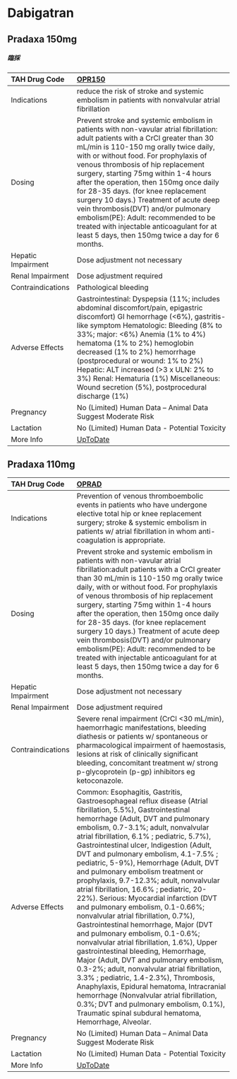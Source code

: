 # Dabigatran

## Pradaxa 150mg

##### 臨採

| TAH Drug Code      | [OPR150](https://www.tahsda.org.tw/drugs/hissearch.php?drug_code=OPR150)                                                                                                                                                                                                                                                                                                                                                                                                                                                                                                                                 |
|:-------------------|:---------------------------------------------------------------------------------------------------------------------------------------------------------------------------------------------------------------------------------------------------------------------------------------------------------------------------------------------------------------------------------------------------------------------------------------------------------------------------------------------------------------------------------------------------------------------------------------------------------|
| Indications        | reduce the risk of stroke and systemic embolism in patients with nonvalvular atrial fibrillation                                                                                                                                                                                                                                                                                                                                                                                                                                                                                                         |
| Dosing             | Prevent stroke and systemic embolism in patients with non-vavular atrial fibrillation: adult patients with a CrCl greater than 30 mL/min is 110-150 mg orally twice daily, with or without food. For prophylaxis of venous thrombosis of hip replacement surgery, starting 75mg within 1-4 hours after the operation, then 150mg once daily for 28-35 days. (for knee replacement surgery 10 days.) Treatment of acute deep vein thrombosis(DVT) and/or pulmonary embolism(PE): Adult: recommended to be treated with injectable anticoagulant for at least 5 days, then 150mg twice a day for 6 months. |
| Hepatic Impairment | Dose adjustment not necessary                                                                                                                                                                                                                                                                                                                                                                                                                                                                                                                                                                            |
| Renal Impairment   | Dose adjustment required                                                                                                                                                                                                                                                                                                                                                                                                                                                                                                                                                                                 |
| Contraindications  | Pathological bleeding                                                                                                                                                                                                                                                                                                                                                                                                                                                                                                                                                                                    |
| Adverse Effects    | Gastrointestinal: Dyspepsia (11%; includes abdominal discomfort/pain, epigastric discomfort) GI hemorrhage (<6%), gastritis-like symptom Hematologic: Bleeding (8% to 33%; major: <6%) Anemia (1% to 4%) hematoma (1% to 2%) hemoglobin decreased (1% to 2%) hemorrhage (postprocedural or wound: 1% to 2%) Hepatic: ALT increased (>3 x ULN: 2% to 3%) Renal: Hematuria (1%) Miscellaneous: Wound secretion (5%), postprocedural discharge (1%)                                                                                                                                                         |
| Pregnancy          | No (Limited) Human Data – Animal Data Suggest Moderate Risk                                                                                                                                                                                                                                                                                                                                                                                                                                                                                                                                              |
| Lactation          | No (Limited) Human Data - Potential Toxicity                                                                                                                                                                                                                                                                                                                                                                                                                                                                                                                                                             |
| More Info          | [UpToDate](https://www.uptodate.com/contents/dabigatran-drug-information)                                                                                                                                                                                                                                                                                                                                                                                                                                                                                                                                |

## Pradaxa 110mg

| TAH Drug Code      | [OPRAD](https://www.tahsda.org.tw/drugs/hissearch.php?drug_code=OPRAD)                                                                                                                                                                                                                                                                                                                                                                                                                                                                                                                                                                                                                                                                                                                                                                                                                                                                                                                                                                                                                                            |
|:-------------------|:------------------------------------------------------------------------------------------------------------------------------------------------------------------------------------------------------------------------------------------------------------------------------------------------------------------------------------------------------------------------------------------------------------------------------------------------------------------------------------------------------------------------------------------------------------------------------------------------------------------------------------------------------------------------------------------------------------------------------------------------------------------------------------------------------------------------------------------------------------------------------------------------------------------------------------------------------------------------------------------------------------------------------------------------------------------------------------------------------------------|
| Indications        | Prevention of venous thromboembolic events in patients who have undergone elective total hip or knee replacement surgery; stroke & systemic embolism in patients w/ atrial fibrillation in whom anti-coagulation is appropriate.                                                                                                                                                                                                                                                                                                                                                                                                                                                                                                                                                                                                                                                                                                                                                                                                                                                                                  |
| Dosing             | Prevent stroke and systemic embolism in patients with non-vavular atrial fibrillation:adult patients with a CrCl greater than 30 mL/min is 110-150 mg orally twice daily, with or without food. For prophylaxis of venous thrombosis of hip replacement surgery, starting 75mg within 1-4 hours after the operation, then 150mg once daily for 28-35 days. (for knee replacement surgery 10 days.) Treatment of acute deep vein thrombosis(DVT) and/or pulmonary embolism(PE): Adult: recommended to be treated with injectable anticoagulant for at least 5 days, then 150mg twice a day for 6 months.                                                                                                                                                                                                                                                                                                                                                                                                                                                                                                           |
| Hepatic Impairment | Dose adjustment not necessary                                                                                                                                                                                                                                                                                                                                                                                                                                                                                                                                                                                                                                                                                                                                                                                                                                                                                                                                                                                                                                                                                     |
| Renal Impairment   | Dose adjustment required                                                                                                                                                                                                                                                                                                                                                                                                                                                                                                                                                                                                                                                                                                                                                                                                                                                                                                                                                                                                                                                                                          |
| Contraindications  | Severe renal impairment (CrCl <30 mL/min), haemorrhagic manifestations, bleeding diathesis or patients w/ spontaneous or pharmacological impairment of haemostasis, lesions at risk of clinically significant bleeding, concomitant treatment w/ strong p-glycoprotein (p-gp) inhibitors eg ketoconazole.                                                                                                                                                                                                                                                                                                                                                                                                                                                                                                                                                                                                                                                                                                                                                                                                         |
| Adverse Effects    | Common: Esophagitis, Gastritis, Gastroesophageal reflux disease (Atrial fibrillation, 5.5%), Gastrointestinal hemorrhage (Adult, DVT and pulmonary embolism, 0.7-3.1%; adult, nonvalvular atrial fibrillation, 6.1% ; pediatric, 5.7%), Gastrointestinal ulcer, Indigestion (Adult, DVT and pulmonary embolism, 4.1-7.5% ; pediatric, 5-9%), Hemorrhage (Adult, DVT and pulmonary embolism treatment or prophylaxis, 9.7-12.3%; adult, nonvalvular atrial fibrillation, 16.6% ; pediatric, 20-22%). Serious: Myocardial infarction (DVT and pulmonary embolism, 0.1-0.66%; nonvalvular atrial fibrillation, 0.7%), Gastrointestinal hemorrhage, Major (DVT and pulmonary embolism, 0.1-0.6%; nonvalvular atrial fibrillation, 1.6%), Upper gastrointestinal bleeding, Hemorrhage, Major (Adult, DVT and pulmonary embolism, 0.3-2%; adult, nonvalvular atrial fibrillation, 3.3% ; pediatric, 1.4-2.3%), Thrombosis, Anaphylaxis, Epidural hematoma, Intracranial hemorrhage (Nonvalvular atrial fibrillation, 0.3%; DVT and pulmonary embolism, 0.1%), Traumatic spinal subdural hematoma, Hemorrhage, Alveolar. |
| Pregnancy          | No (Limited) Human Data – Animal Data Suggest Moderate Risk                                                                                                                                                                                                                                                                                                                                                                                                                                                                                                                                                                                                                                                                                                                                                                                                                                                                                                                                                                                                                                                       |
| Lactation          | No (Limited) Human Data - Potential Toxicity                                                                                                                                                                                                                                                                                                                                                                                                                                                                                                                                                                                                                                                                                                                                                                                                                                                                                                                                                                                                                                                                      |
| More Info          | [UpToDate](https://www.uptodate.com/contents/dabigatran-drug-information)                                                                                                                                                                                                                                                                                                                                                                                                                                                                                                                                                                                                                                                                                                                                                                                                                                                                                                                                                                                                                                         |

